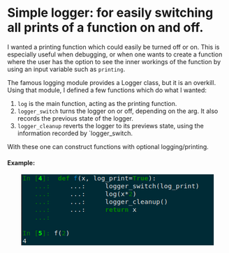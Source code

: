 # Simple logger: for easily switching all prints of a function on and off.

I wanted a printing function which could easily be turned off or on.
This is especially useful when debugging, or when one wants to create a function where the user has the option to see the inner workings of the function by using an input variable such as `printing`.

The famous logging module provides a Logger class, but it is an overkill. Using that module, I defined a few functions which do what I wanted:

1. `log` is the main function, acting as the printing function.
2.  `logger_switch` turns the logger on or off, depending on the arg. It also records the previous state of the logger.
3. `logger_cleanup` reverts the logger to its previews state, using the information recorded by `logger_switch.

With these one can construct functions with optional logging/printing.

#### Example:
<div style="text-align:center"><img src="example_logger.png" /></div>


